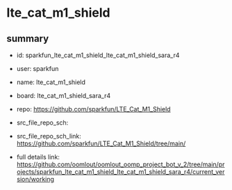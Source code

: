 # lte_cat_m1_shield
 
## summary 
* id: sparkfun_lte_cat_m1_shield_lte_cat_m1_shield_sara_r4
* user: sparkfun
* name: lte_cat_m1_shield
* board: lte_cat_m1_shield_sara_r4
* repo: https://github.com/sparkfun/LTE_Cat_M1_Shield



* src_file_repo_sch: 
* src_file_repo_sch_link: https://github.com/sparkfun/LTE_Cat_M1_Shield/tree/main/
* full details link: https://github.com/oomlout/oomlout_oomp_project_bot_v_2/tree/main/projects/sparkfun_lte_cat_m1_shield_lte_cat_m1_shield_sara_r4/current_version/working  







